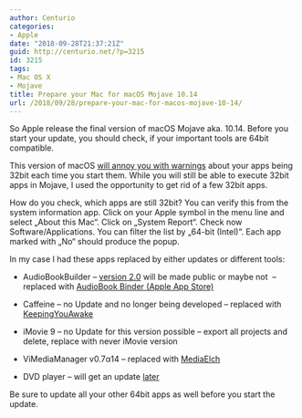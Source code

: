```yaml
---
author: Centurio
categories:
- Apple
date: "2018-09-28T21:37:21Z"
guid: http://centurio.net/?p=3215
id: 3215
tags:
- Mac OS X
- Mojave
title: Prepare your Mac for macOS Mojave 10.14
url: /2018/09/28/prepare-your-mac-for-macos-mojave-10-14/
---
```

So Apple release the final version of macOS Mojave aka. 10.14. Before you start your update, you should check, if your important tools are 64bit compatible.

This version of macOS [will annoy you with warnings](https://9to5mac.com/2018/06/05/macos-mojave-32-bit-support/) about your apps being 32bit each time you start them. While you will still be able to execute 32bit apps in Mojave, I used the opportunity to get rid of a few 32bit apps.

How do you check, which apps are still 32bit? You can verify this from the system information app. Click on your Apple symbol in the menu line and select &#8222;About this Mac&#8220;. Click on &#8222;System Report&#8220;. Check now Software/Applications. You can filter the list by &#8222;64-bit (Intel)&#8220;. Each app marked with &#8222;No&#8220; should produce the popup.

In my case I had these apps replaced by either updates or different tools:

  * AudioBookBuilder &#8211; [version 2.0](http://www.splasmata.com/?p=3236﻿) will be made public or maybe not &nbsp;&#8211; replaced with [AudioBook Binder (Apple App Store)](https://apps.apple.com/de/app/audiobook-binder/id413969927?l=en&mt=12)&nbsp;
  * Caffeine &#8211; no Update and no longer being developed &#8211; replaced with [KeepingYouAwake](https://github.com/newmarcel/KeepingYouAwake)
  * iMovie 9 &#8211; no Update for this version possible &#8211; export all projects and delete, replace with never iMovie version  
    
  * ViMediaManager v0.7α14 &#8211; replaced with [MediaElch](https://www.kvibes.de/mediaelch/)
  * DVD player &#8211; will get an update [later](https://www.heise.de/mac-and-i/meldung/macOS-Apple-kuendigt-32-Bit-Apps-OpenGL-und-OpenCL-ab-4068653.html)

Be sure to update all your other 64bit apps as well before you start the update.&nbsp;